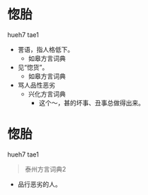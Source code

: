 # 惚胎
hueh7 tae1
+ 詈语，指人格低下。
  * 如皋方言词典
+ 见“惚货”。
  * 如皋方言词典
+ 骂人品性恶劣
  * 兴化方言词典
    - 这个～，甚的坏事、丑事总做得出来。


# 惚胎
hueh7 tae1
> 泰州方言词典2
- 品行恶劣的人。